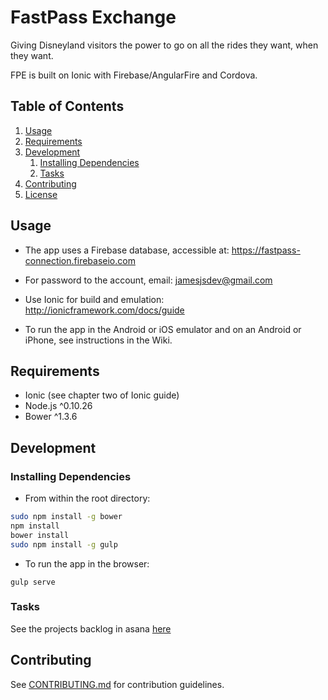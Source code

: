 # FastPass Exchange

Giving Disneyland visitors the power to go on all the rides they want, when they want.

FPE is built on Ionic with Firebase/AngularFire and Cordova.

## Table of Contents

1. [Usage](#Usage)
1. [Requirements](#requirements)
1. [Development](#development)
    1. [Installing Dependencies](#installing-dependencies)
    1. [Tasks](#tasks)
1. [Contributing](#contributing)
1. [License](#license)

## Usage

- The app uses a Firebase database, accessible at: https://fastpass-connection.firebaseio.com
- For password to the account, email: jamesjsdev@gmail.com

- Use Ionic for build and emulation:
http://ionicframework.com/docs/guide

- To run the app in the Android or iOS emulator and on an Android or iPhone, see instructions in the Wiki.

## Requirements

- Ionic (see chapter two of Ionic guide)
- Node.js ^0.10.26
- Bower ^1.3.6

## Development


### Installing Dependencies

- From within the root directory:

```sh
sudo npm install -g bower
npm install
bower install
sudo npm install -g gulp
```
- To run the app in the browser:
```
gulp serve
```




### Tasks

See the projects backlog in asana [here](https://app.asana.com/0/14550132432706/14550132432706)

## Contributing

See [CONTRIBUTING.md](CONTRIBUTING.md) for contribution guidelines.
